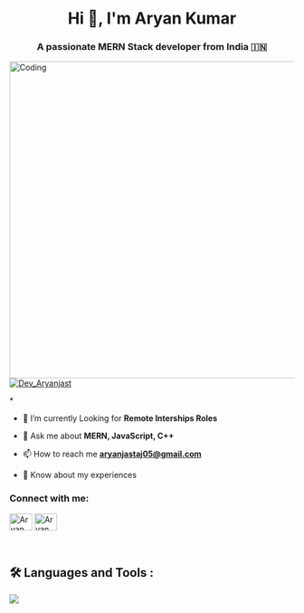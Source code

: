 <!--
![MasterHead](https://repository-images.githubusercontent.com/588181932/e36ec678-7984-4cdd-8e4c-a3932772ff8e)
-->


<h1 align="center">Hi 👋, I'm Aryan Kumar</h1>
<h3 align="center">A passionate MERN Stack developer from India 🇮🇳 </h3>
<img align="right"  alt="Coding" width="560" src="https://i.pinimg.com/originals/3e/9d/52/3e9d52bc38fa287a4cf10dcf8139076d.gif">




<p align="left"> <a href="https://twitter.com/Dev_Aryanjast" target="blank"><img src="https://img.shields.io/twitter/follow/Dev_Aryanjast?logo=twitter&style=for-the-badge" alt="Dev_Aryanjast" /></a> </p>
*

- 🔭 I’m currently Looking for **Remote Interships Roles**

- 💬 Ask me about **MERN, JavaScript, C++**

- 📫 How to reach me **aryanjastaj05@gmail.com**

- 📄 Know about my experiences []()

<h3 align="left">Connect with me:</h3>
<p align="left">
<a href="https://twitter.com/Dev_Aryanjast" target="blank"><img align="center" src="https://raw.githubusercontent.com/rahuldkjain/github-profile-readme-generator/master/src/images/icons/Social/twitter.svg" alt="Aryan Kumar" height="30" width="40" /></a>
<a href="https://linkedin.com/in/aryan-kumar-370b1830a" target="blank"><img align="center" src="https://raw.githubusercontent.com/rahuldkjain/github-profile-readme-generator/master/src/images/icons/Social/linked-in-alt.svg" alt="Aryan Kumar" height="30" width="40" /></a>

</p>
<br>
<div id="badges">

## 🛠️ Languages and Tools :
<p>
  <a href="https://skillicons.dev">
   <img src="https://skillicons.dev/icons?i=javascript,typescript,react,nodejs,express,mongodb,html,css,tailwind,scss,cpp,git,github"/>
  </a>
</p>
</div>

<br>

<!-- ## 📈 GitHub Stats
<div style="display: flex;">
    <div style="margin-right: 10px;">
         <img src="https://github-readme-stats.vercel.app/api/top-langs/?username=vivek-panchal&layout=compact&theme=highcontrast" alt="Languages" style="height: 197px;"><br> <br>
         <img src="https://github-readme-stats.vercel.app/api?username=vivek-panchal&show_icons=true&theme=highcontrast" alt="GitHub Stats" style="height: 197px;"> <br> <br>
        <img src="https://github-readme-streak-stats.herokuapp.com/?user=vivek-panchal&theme=highcontrast" alt="GitHub Streak Stats" style="height: 190px;">
    </div>
</div>
<br> -->


